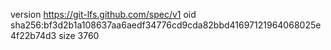version https://git-lfs.github.com/spec/v1
oid sha256:bf3d2b1a108637aa6aedf34776cd9cda82bbd41697121964068025e4f22b74d3
size 3760
